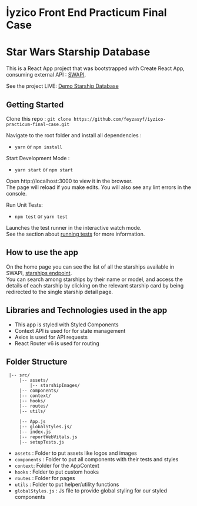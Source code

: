 # İyzico Front End Practicum Final Case
# Star Wars Starship Database


This is a React App project that was bootstrapped with Create React App, consuming external API : [SWAPI]( https://swapi.dev/).

See the project LIVE: [Demo Starship Database](https://tiny-kheer-9935b9.netlify.app/)

## Getting Started
Clone this repo : `git clone https://github.com/feyzasyf/iyzico-practicum-final-case.git`

 Navigate to the root folder and install all dependencies :

- `yarn` or `npm install`

 Start Development Mode :

- `yarn start` or `npm start`
    
 Open http://localhost:3000 to view it in the browser.<br>
 The page will reload if you make edits.
You will also see any lint errors in the console.

 Run Unit Tests:

- `npm test` or `yarn test`

Launches the test runner in the interactive watch mode.<br>
See the section about [running tests](https://facebook.github.io/create-react-app/docs/running-tests) for more information.
   
   
## How to use the app
 
 On the home page you can see the list of all the starships available in SWAPI, [starships endpoint](https://swapi.dev/api/starships/).<br>
You can search among starships by their name or model, and access the details of each starship by clicking on the relevant starship card by being redirected to the single starship detail page.
 
## Libraries and Technologies used in the app
 
  - This app is styled with Styled Components
  - Context API is used for for state management
  - Axios is used for API requests
  - React Router v6 is used for routing
      
 ## Folder Structure
     |-- src/
         |-- assets/
             |-- starshipImages/
         |-- components/
         |-- context/
         |-- hooks/
         |-- routes/
         |-- utils/
    
         |-- App.js
         |-- globalStyles.js/       
         |-- index.js
         |-- reportWebVitals.js
         |-- setupTests.js

- `assets` : Folder to put assets like logos and images
- `components` : Folder to put all components with their tests and styles
- `context`: Folder for the AppContext
- `hooks` : Folder to put custom hooks
- `routes` : Folder for pages
- `utils` : Folder to put helper/utility functions
- `globalStyles.js` : Js file to provide global styling for our styled components
